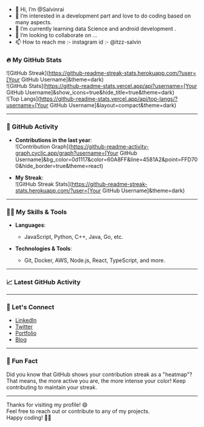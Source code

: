 - 👋 Hi, I’m @Salvinrai
- 👀 I’m interested in a development part and love to do coding based on many aspects.
- 🌱 I’m currently learning data Science and android development .
- 💞️ I’m looking to collaborate on ...
- 📫 How to reach me :- instagram id :- @itzz-salvin

<!---
Salvinrai/Salvinrai is a ✨ special ✨ repository because its `README.md` (this file) appears on your GitHub profile.
You can click the Preview link to take a look at your changes.
--->

### 🔥 My GitHub Stats

<!-- GitHub stats and streaks -->

![GitHub Streak](https://github-readme-streak-stats.herokuapp.com/?user=[Your GitHub Username]&theme=dark)  
![GitHub Stats](https://github-readme-stats.vercel.app/api?username=[Your GitHub Username]&show_icons=true&hide_title=true&theme=dark)  
![Top Langs](https://github-readme-stats.vercel.app/api/top-langs/?username=[Your GitHub Username]&layout=compact&theme=dark)

---

### 🚀 GitHub Activity

- **Contributions in the last year**:  
  ![Contribution Graph](https://github-readme-activity-graph.cyclic.app/graph?username=[Your GitHub Username]&bg_color=0d1117&color=60A8FF&line=4581A2&point=FFD700&hide_border=true&theme=react)

- **My Streak**:  
  ![GitHub Streak Stats](https://github-readme-streak-stats.herokuapp.com/?user=[Your GitHub Username]&theme=dark)

---

### 🧑‍💻 My Skills & Tools

- **Languages**:  
  - JavaScript, Python, C++, Java, Go, etc.
  
- **Technologies & Tools**:  
  - Git, Docker, AWS, Node.js, React, TypeScript, and more.

---

### 📈 Latest GitHub Activity

<!-- Display recent commits -->
<!-- Uncomment the following to show your latest commits -->

<!--
[![Recent Activity](https://github-readme-activity-graph.cyclic.app/graph?username=[Your GitHub Username]&bg_color=0d1117&color=60A8FF&line=4581A2&point=FFD700&hide_border=true&theme=react)](https://github.com/[Your GitHub Username])
-->

---

### 🔗 Let's Connect

- [LinkedIn](https://www.linkedin.com/in/[your-linkedin-url])
- [Twitter](https://twitter.com/[your-twitter-url])
- [Portfolio](https://your-portfolio.com)
- [Blog](https://your-blog.com)

---

### 🎯 Fun Fact

Did you know that GitHub shows your contribution streak as a "heatmap"? That means, the more active you are, the more intense your color! Keep contributing to maintain your streak.

---

Thanks for visiting my profile! 😄  
Feel free to reach out or contribute to any of my projects.  
Happy coding! 👨‍💻
